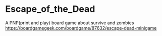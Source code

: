 # Escape_of_the_Dead
A PNP(print and play) board game about survive and zombies
https://boardgamegeek.com/boardgame/87632/escape-dead-minigame
